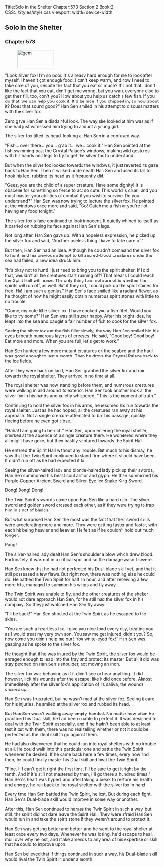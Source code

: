 Title:Solo in the Shelter 
Chapter:573 
Section:2 
Book:2 
CSS:../Styles/style.css 
viewport: width=device-width
  
## Solo in the Shelter
### Chapter 573
  
<figure>
	<img src="../Images/gem.gif" alt="gem" id="gem" width="120" height="60" />
</figure>
  

  
"Look silver fox! I'm so poor. It's already hard enough for me to look after myself. I haven't got enough food, I can't keep warm, and now I need to take care of you, despite the fact that you eat so much? It's not that I don't like the fact that you eat, don't get me wrong, but you want everyone else to get their fill, too, don't you? How about you help us catch a few fish. If you do that, we can help you cook it. It'd be nice if you chipped in, so how about it? Does that sound good?" Han Sen smiled in his attempt to discuss matters with the silver fox.

Zero gave Han Sen a disdainful look. The way she looked at him was as if she had just witnessed him trying to abduct a young girl.

The silver fox tilted its head, looking at Han Sen in a confused way.

"Fish... over there... you... grab it... we... cook it!" Han Sen pointed at the fish swimming past the Crystal Palace's windows, making wild gestures with his hands and legs to try to get the silver fox to understand.

But when the silver fox looked towards the windows, it just reverted its gaze back to Han Sen. Then it walked underneath Han Sen and used its tail to hook his leg, rubbing its head as it frequently did.

"Geez, you are the child of a super creature. Have some dignity! It is obscene for something so fierce to act so cute. This world is cruel, and you must master your abilities of combat if you wish to survive. Do you understand?" Han Sen was now trying to lecture the silver fox. He pointed at the windows once more and said, "Go! Catch me a fish or you're not having any food tonight."

The silver fox's face continued to look innocent. It quietly whined to itself as it carried on rubbing its face against Han Sen's legs.

Not long after, Han Sen gave up. With a hopeless expression, he picked up the silver fox and said, "Another useless thing I have to take care of."

But then, Han Sen had an idea. Although he couldn't command the silver fox to hunt, and his previous attempt to kill sacred-blood creatures under the sea had failed, a new idea struck him.

"It's okay not to hunt! I just need to bring you to the spirit shelter. If I did that, wouldn't all the creatures start running off? That means I could reach the Spirit Hall with ease. The only thing I am not sure of is whether the spirits will run off, as well. But if they did, I could pick up the spirit stones for free. Ha! I am such a genius." Han Sen's face smiled like a radiant flower, as he thought of how he might easily obtain numerous spirit stones with little to no trouble.

"Come, my cute little silver fox. I have cooked you a fish fillet. Would you like to try some?" Han Sen was still super happy. After his bright idea, he leapt into the sea and caught a fair number of fish to cook for the silver fox.

Seeing the silver fox eat the fish fillet slowly, the way Han Sen smiled hid his eyes beneath numerous layers of creases. He said, "Good boy! Good boy! Eat more and more. When you are full, let's get to work."

Han Sen hunted a few more mutant creatures on the seabed and the haul was good enough to last a month. Then he drove the Crystal Palace back to the ice fields.

After they were back on land, Han Sen grabbed the silver fox and ran towards the royal shelter. They arrived in no time at all.

The royal shelter was now standing before them, and numerous creatures were walking in and around its exterior. Han Sen took another look at the silver fox in his hands and quietly whispered, "This is the moment of truth."

Continuing to hold the silver fox in his arms, he resumed his run towards the royal shelter. Just as he had hoped, all the creatures ran away at his approach. Not a single creature attempted to bar his passage, quickly fleeing before he even got close.

"Haha! I am going to be rich." Han Sen, upon entering the royal shelter, smirked at the absence of a single creature there. He wondered where they all might have gone, but then hastily ventured towards the Spirit Hall.

He entered the Spirit Hall without any trouble. But much to his dismay, he saw that the Twin Spirit continued to stand firm where it should have been. It didn't run off as he had expected it to.

Seeing the silver-haired lady and blonde-haired lady pick up their swords, Han Sen summoned his beast soul armor and glyph. He then summoned his Purple-Copper Ancient Sword and Silver-Eye Ice Snake King Sword.

Dong! Dong! Dong!

The Twin Spirit's swords came upon Han Sen like a hard rain. The silver sword and golden sword crossed each other, as if they were trying to trap him in a net of blades.

But what surprised Han Sen the most was the fact that their sword skills were accelerating more and more. They were getting faster and faster, with each hit being heavier and heavier. He felt as if he couldn't hold out much longer.

Pang!

The silver-haired lady dealt Han Sen's shoulder a blow which drew blood. Fortunately, it was not in a critical spot and so the damage wasn't severe.

Han Sen knew that he had not perfected his Dual-blade skill yet, and that it still possessed a few flaws. But right now, there was nothing else he could do. He battled the Twin Spirit for half an hour, and after receiving a few more hits, managed to summon his wings and fly away.

The Twin Spirit was unable to fly, and the other creatures of the shelter would not dare approach Han Sen, for he still had the silver fox in his company. So they just watched Han Sen fly away.

"I'll be back!" Han Sen shouted at the Twin Spirit as he escaped to the skies.

"You are such a heartless fox. I give you nice food every day, treating you as I would treat my very own son. You saw me get injured, didn't you? So, how come you didn't help me out? You white-eyed fox!" Han Sen was gasping as he spoke to the silver fox.

He thought that if he was injured by the Twin Spirit, the silver fox would be enraged enough to leap into the fray and protect its master. But all it did was stay perched on Han Sen's shoulder, not moving an inch.

The silver fox was behaving as if it didn't see or hear anything. It did, however, lick his wounds after the escape, like it did once before. Almost immediately after the silver fox's application of its saliva, the wounds cleared up.

Han Sen was frustrated, but he wasn't mad at the silver fox. Seeing it care for his injuries, he smiled at the silver fox and rubbed its head.

But Han Sen wasn't walking away empty-handed. No matter how often he practiced his Dual skill, he had been unable to perfect it. It was designed to deal with the Twin Spirit especially, and if he hadn't been able to at least test it out with them, there was no real telling whether or not it could be perfected as the ideal skill to go against them.

He had also discovered that he could run into royal shelters with no trouble at all. He could walk into this particular one and battle the Twin Spirit whenever he desired. If he came back here a few times, every now and then, he could finally master his Dual skill and beat the Twin Spirit.

"Fine. If I can't get it right the first time, I'll be sure to get it right by the tenth. And if it's still not mastered by then, I'll go there a hundred times." Han Sen's heart was hyped, and after taking a break to restore his health and energy, he ran back to the royal shelter with the silver fox in hand.

Every time Han Sen battled the Twin Spirit, he lost. But during each fight, Han Sen's Dual-blade skill would improve in some way or another.

After this, Han Sen continued to harass the Twin Spirit in such a way, but still, the spirit did not dare leave the Spirit Hall. They were afraid Han Sen would run in and take the spirit stone if they weren't around to protect it.

Han Sen was getting better and better, and he went to the royal shelter at least once every two days. Whenever he was losing, he'd escape to heal, mull over why he lost, and make amends to any area of his expertise or skill that he could to improve upon.

Han Sen believed that if things continued in such a way, his Dual-blade skill would rival the Twin Spirit in under a month.